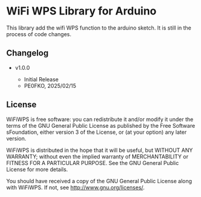 WiFi WPS Library for Arduino
============================

This library add the wifi WPS function to the arduino sketch.
It is still in the process of code changes.

Changelog
---------
* v1.0.0

    * Initial Release
	* PE0FKO, 2025/02/15


License
-------
WiFiWPS is free software: you can redistribute it and/or modify it under the terms of the GNU General Public License as published by the Free Software sFoundation, either version 3 of the License, or (at your option) any later version.

WiFiWPS is distributed in the hope that it will be useful, but WITHOUT ANY WARRANTY; without even the implied warranty of MERCHANTABILITY or FITNESS FOR A PARTICULAR PURPOSE.  See the GNU General Public License for more details.

You should have received a copy of the GNU General Public License along with WiFiWPS.  If not, see <http://www.gnu.org/licenses/>.
